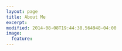 ```yaml
---
layout: page
title: About Me
excerpt:
modified: 2014-08-08T19:44:38.564948-04:00
image:
  feature:
---
```



<!--
* 姓名：刘兴起
* 城市：陕西、成都
* 毕业院校：西南交通大学

## 你是不是觉得我的家乡是这样的？

![陕北1](http://bbs.cpanet.cn/data/attachment/forum/201503/08/110754l9egq99h9zocpprn.jpg)

![陕北2](http://pic.baike.soso.com/p/20140512/20140512155736-881359583.jpg)

## 其实我的家乡是这样的！

![家乡1](http://www.sanqinyou.com/uploadfiles/2014-03-12/20140312_212931_269.jpg)

![家乡2](http://imgsrc.baidu.com/forum/pic/item/8ad4b31c8701a18b227748df9e2f07082938fe86.jpg)

<figure>
    <img src="/images/myhome.png">
    <figcaption></figcaption>
</figure>

## 工作经历

1. 2012 - 2013 叠拓信息技术有限公司从事持续集成系统的开发。

2. 2013 - 2015 尼毕鲁信息技术有限公司从事游戏服务器端开发。

![tap4fun](http://hackcracks.com/wp-content/uploads/2013/06/spartan-logo.jpg)

## 兴趣爱好

* 宅
* 喜欢看纪录片（BBC、荒野求生、考古探险、历史战争...)
* 漫画迷

![夏亚阿兹纳布尔](http://qingwaka.com/uploadfiles/otherpic/120301120435.jpg)

![高达seed](http://hiphotos.baidu.com/oo%D5%BD%B7%E3oo/pic/item/5198e625bb43fe03d5074277.jpg)

![eva](http://a.hiphotos.baidu.com/zhidao/pic/item/6d81800a19d8bc3e81a44f36838ba61ea9d34599.jpg)

![高达OO](http://i1.ce.cn/comic/dmmt/bz/200810/13/W020081013556144059934.jpg) -->
